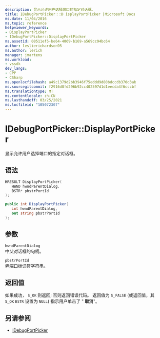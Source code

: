 ```yaml
---
description: 显示允许用户选择端口的指定对话框。
title: IDebugPortPicker：:D isplayPortPicker |Microsoft Docs
ms.date: 11/04/2016
ms.topic: reference
helpviewer_keywords:
- DisplayPortPicker
- IDebugPortPicker::DisplayPortPicker
ms.assetid: 08511ef5-be64-4069-b169-a569cc94bc64
author: leslierichardson95
ms.author: lerich
manager: jmartens
ms.workload:
- vssdk
dev_langs:
- CPP
- CSharp
ms.openlocfilehash: a49c1379d2bb3946f75eddd9d80bdccdb370d3ab
ms.sourcegitcommit: f2916d8fd296b92cc402597d1d1eecda4f6cccbf
ms.translationtype: MT
ms.contentlocale: zh-CN
ms.lasthandoff: 03/25/2021
ms.locfileid: "105072307"
---
```

# <a name="idebugportpickerdisplayportpicker"></a>IDebugPortPicker::DisplayPortPicker
显示允许用户选择端口的指定对话框。

## <a name="syntax"></a>语法

```cpp
HRESULT DisplayPortPicker(
   HWND hwndParentDialog,
   BSTR* pbstrPortId
);
```

```csharp
public int DisplayPortPicker(
   int hwndParentDialog,
   out string pbstrPortId
);
```

## <a name="parameters"></a>参数
`hwndParentDialog`\
中父对话框的句柄。

`pbstrPortId`\
弄端口标识符字符串。

## <a name="return-value"></a>返回值
 如果成功， `S_OK` 则返回; 否则返回错误代码。 返回值为 `S_FALSE` (或返回值，其 `S_OK` `BSTR` 设置为 `NULL`) 指示用户单击了 " **取消**"。

## <a name="see-also"></a>另请参阅
- [IDebugPortPicker](../../../extensibility/debugger/reference/idebugportpicker.md)
